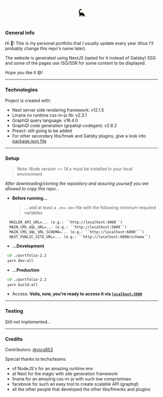 <p align="center">
  <a href="https://beta.victorgomez.dev">
    <img alt="Portfolio logo" src="./public/images/global/Animated.gif" width="60" />
  </a>
</p>

### **General info**
Hi 👋! This is my personal portfolio that I usually update every year (thus I'll probably change this repo's name later). 

The website is generated using NextJS (opted for it instead of Gatsby) SSG and some of the pages use ISG/SSR for some content to be displayed. 

Hope you like it 😄!

---
### **Technologies**
Project is created with:
* Next server side rendering framework: v12.1.5
* Linaria no runtime css-in-js lib: v2.3.1
* GraphQl query language: v16.4.0
* GraphQl code generation (grpahql-codegen): v2.6.2
* Preact: still going to be added
* For other secondary libs/fmwk and Gatsby plugins, give a look into [package.json file](https://github.com/Vicg853/portfolio-2.2/blob/main/package.json)

---
### **Setup**
  > Note: Node version >= 14.x must be installed in your local environment

  *After downloading/cloning the repository and assuring yourself you are allowed to copy this repo...*

  * **Before running...**
    > ... add at least a ``` .env.dev ``` file with the following minimum required variables
  ```.env
    MAILER_API_URL=... (e.g.: ``http://localhost:4000``)
    MAIN_CMS_GQL_URL=... (e.g.: ``http://localhost:5000``)
    MAIN_CMS_GQL_URL_SCHEMA=... (e.g.: ``http://localhost:6000```)
    NEXT_PUBLIC_SITE_URL=... (e.g.: ``http://localhost:6000/schema``)
  ```

  * **...Development**
  ```bash
   cd ./portfolio-2.2
   yarn dev:all
  ```

  * **...Production**
  ```bash
   cd ./portfolio-2.2
   yarn build:all
  ```

  * Access:
  **Voila, now, you're ready to access it via [``` localhost:3000 ```](http://localhost:3000)**

---

### **Testing**
Still not implemented...

---

### **Credits**
Contributors: [@vicg853](https://github.com/Vicg853)

Special thanks to techs/teams: 
- of NodeJS's for an amazing runtime env
- at Next for the magic with site generation framework
- linaria for an amazing css-in-js with such low compromises
- facebook for such an easy tool to create scalable API (graphql)
- all the other people that developed the other libs/fmwrks and plugins

